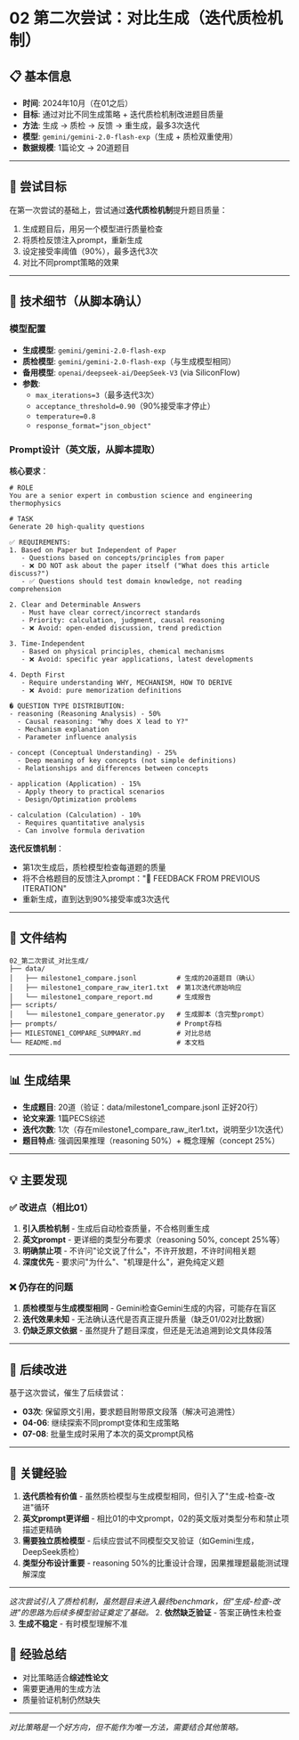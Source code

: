 # 02 第二次尝试：对比生成（迭代质检机制）

## 📋 基本信息

- **时间**: 2024年10月（在01之后）
- **目标**: 通过对比不同生成策略 + 迭代质检机制改进题目质量
- **方法**: 生成 → 质检 → 反馈 → 重生成，最多3次迭代
- **模型**: `gemini/gemini-2.0-flash-exp`（生成 + 质检双重使用）
- **数据规模**: 1篇论文 → 20道题目

---

## 🎯 尝试目标

在第一次尝试的基础上，尝试通过**迭代质检机制**提升题目质量：
1. 生成题目后，用另一个模型进行质量检查
2. 将质检反馈注入prompt，重新生成
3. 设定接受率阈值（90%），最多迭代3次
4. 对比不同prompt策略的效果

---

## 🔧 技术细节（从脚本确认）

### 模型配置
- **生成模型**: `gemini/gemini-2.0-flash-exp`
- **质检模型**: `gemini/gemini-2.0-flash-exp`（与生成模型相同）
- **备用模型**: `openai/deepseek-ai/DeepSeek-V3` (via SiliconFlow)
- **参数**:
  - `max_iterations=3`（最多迭代3次）
  - `acceptance_threshold=0.90`（90%接受率才停止）
  - `temperature=0.8`
  - `response_format="json_object"`

### Prompt设计（英文版，从脚本提取）

**核心要求**：
```
# ROLE
You are a senior expert in combustion science and engineering thermophysics

# TASK
Generate 20 high-quality questions

✅ REQUIREMENTS:
1. Based on Paper but Independent of Paper
   - Questions based on concepts/principles from paper
   - ❌ DO NOT ask about the paper itself ("What does this article discuss?")
   - ✅ Questions should test domain knowledge, not reading comprehension

2. Clear and Determinable Answers
   - Must have clear correct/incorrect standards
   - Priority: calculation, judgment, causal reasoning
   - ❌ Avoid: open-ended discussion, trend prediction

3. Time-Independent
   - Based on physical principles, chemical mechanisms
   - ❌ Avoid: specific year applications, latest developments

4. Depth First
   - Require understanding WHY, MECHANISM, HOW TO DERIVE
   - ❌ Avoid: pure memorization definitions

� QUESTION TYPE DISTRIBUTION:
- reasoning (Reasoning Analysis) - 50%
  - Causal reasoning: "Why does X lead to Y?"
  - Mechanism explanation
  - Parameter influence analysis

- concept (Conceptual Understanding) - 25%
  - Deep meaning of key concepts (not simple definitions)
  - Relationships and differences between concepts

- application (Application) - 15%
  - Apply theory to practical scenarios
  - Design/Optimization problems

- calculation (Calculation) - 10%
  - Requires quantitative analysis
  - Can involve formula derivation
```

**迭代反馈机制**：
- 第1次生成后，质检模型检查每道题的质量
- 将不合格题目的反馈注入prompt："🔄 FEEDBACK FROM PREVIOUS ITERATION"
- 重新生成，直到达到90%接受率或3次迭代

---

## 📂 文件结构

```
02_第二次尝试_对比生成/
├── data/
│   ├── milestone1_compare.jsonl          # 生成的20道题目（确认）
│   ├── milestone1_compare_raw_iter1.txt  # 第1次迭代原始响应
│   └── milestone1_compare_report.md      # 生成报告
├── scripts/
│   └── milestone1_compare_generator.py   # 生成脚本（含完整prompt）
├── prompts/                              # Prompt存档
├── MILESTONE1_COMPARE_SUMMARY.md         # 对比总结
└── README.md                             # 本文档
```

---

## 📊 生成结果

- **生成题目**: 20道（验证：data/milestone1_compare.jsonl 正好20行）
- **论文来源**: 1篇PECS综述
- **迭代次数**: 1次（存在milestone1_compare_raw_iter1.txt，说明至少1次迭代）
- **题目特点**: 强调因果推理（reasoning 50%）+ 概念理解（concept 25%）

---

## 💡 主要发现

### ✅ 改进点（相比01）
1. **引入质检机制** - 生成后自动检查质量，不合格则重生成
2. **英文prompt** - 更详细的类型分布要求（reasoning 50%, concept 25%等）
3. **明确禁止项** - 不许问"论文说了什么"，不许开放题，不许时间相关题
4. **深度优先** - 要求问"为什么"、"机理是什么"，避免纯定义题

### ❌ 仍存在的问题
1. **质检模型与生成模型相同** - Gemini检查Gemini生成的内容，可能存在盲区
2. **迭代效果未知** - 无法确认迭代是否真正提升质量（缺乏01/02对比数据）
3. **仍缺乏原文依据** - 虽然提升了题目深度，但还是无法追溯到论文具体段落

---

## 🔄 后续改进

基于这次尝试，催生了后续尝试：
- **03次**: 保留原文引用，要求题目附带原文段落（解决可追溯性）
- **04-06**: 继续探索不同prompt变体和生成策略
- **07-08**: 批量生成时采用了本次的英文prompt风格

---

## 📝 关键经验

1. **迭代质检有价值** - 虽然质检模型与生成模型相同，但引入了"生成-检查-改进"循环
2. **英文prompt更详细** - 相比01的中文prompt，02的英文版对类型分布和禁止项描述更精确
3. **需要独立质检模型** - 后续应尝试不同模型交叉验证（如Gemini生成，DeepSeek质检）
4. **类型分布设计重要** - reasoning 50%的比重设计合理，因果推理题最能测试理解深度

---

*这次尝试引入了质检机制，虽然题目未进入最终benchmark，但"生成-检查-改进"的思路为后续多模型验证奠定了基础。*
2. **依然缺乏验证** - 答案正确性未检查
3. **生成不稳定** - 有时模型理解不准

## 🔄 经验总结

- 对比策略适合**综述性论文**
- 需要更通用的生成方法
- 质量验证机制仍然缺失

---

*对比策略是一个好方向，但不能作为唯一方法，需要结合其他策略。*
